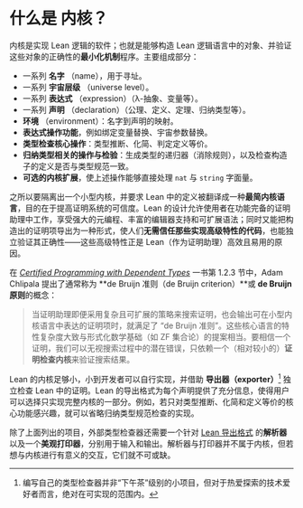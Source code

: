 # 什么是 **内核**？

内核是实现 Lean 逻辑的软件；也就是能够构造 Lean 逻辑语言中的对象、并验证这些对象的正确性的**最小化机制**程序。主要组成部分：

* 一系列 **名字** （name），用于寻址。
* 一系列 **宇宙层级** （universe level）。
* 一系列 **表达式** （expression）（λ-抽象、变量等）。
* 一系列 **声明** （declaration）（公理、定义、定理、归纳类型等）。
* **环境** （environment）：名字到声明的映射。
* **表达式操作功能**，例如绑定变量替换、宇宙参数替换。
* **类型检查核心操作**：类型推断、化简、判定定义等价。
* **归纳类型相关的操作与检验**：生成类型的递归器（消除规则），以及检查构造子的定义是否与类型规范一致。
* **可选的内核扩展**，使上述操作能够直接处理 `nat` 与 `string` 字面量。

之所以要隔离出一个小型内核，并要求 Lean 中的定义被翻译成一种**最简内核语言**，目的在于提高证明系统的可信度。Lean 的设计允许使用者在功能完备的证明助理中工作，享受强大的元编程、丰富的编辑器支持和可扩展语法；同时又能把构造出的证明项导出为一种形式，使人们**无需信任那些实现高级特性的代码**，也能独立验证其正确性——这些高级特性正是 Lean（作为证明助理）高效且易用的原因。

在 [*Certified Programming with Dependent Types*](http://adam.chlipala.net/cpdt/) 一书第 1.2.3 节中，Adam Chlipala 提出了通常称为 \*\*de Bruijn 准则（de Bruijn criterion）\*\*或 **de Bruijn 原则**的概念：

> 当证明助理即便采用复杂且可扩展的策略来搜索证明，也会输出可在小型内核语言中表达的证明项时，就满足了 “de Bruijn 准则”。这些核心语言的特性复杂度大致与形式化数学基础（如 ZF 集合论）的提案相当。要相信一个证明，我们可以无视搜索过程中的潜在错误，只依赖一个（相对较小的）**证明检查内核**来验证搜索结果。

Lean 的内核足够小，小到开发者可以自行实现，并借助 **导出器（exporter）**[^1] 独立检查 Lean 中的证明。Lean 的导出格式为每个声明提供了充分信息，使得用户可以选择只实现完整内核的一部分。例如，若只对类型推断、化简和定义等价的核心功能感兴趣，就可以省略归纳类型规范检查的实现。

除了上面列出的项目，外部类型检查器还需要一个针对 [Lean 导出格式](./export_format.md) 的**解析器**以及一个**美观打印器**，分别用于输入和输出。解析器与打印器并不属于内核，但若想与内核进行有意义的交互，它们就不可或缺。

[^1]: 编写自己的类型检查器并非“下午茶”级别的小项目，但对于热爱探索的技术爱好者而言，绝对在可实现的范围内。